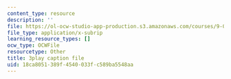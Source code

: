 ```yaml
---
content_type: resource
description: ''
file: https://ol-ocw-studio-app-production.s3.amazonaws.com/courses/9-04-sensory-systems-fall-2013/18ca8051389f4540033fc589ba5548aa_M2KHrh_fCHE.srt
file_type: application/x-subrip
learning_resource_types: []
ocw_type: OCWFile
resourcetype: Other
title: 3play caption file
uid: 18ca8051-389f-4540-033f-c589ba5548aa
---
```


